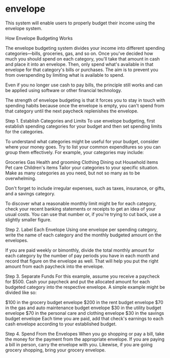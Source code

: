 # envelope

This system will enable users to properly budget their income using the envelope system.

How Envelope Budgeting Works

The envelope budgeting system divides your income into different spending categories—bills, groceries, gas, and so on. Once you've decided how much you should spend on each category, you'll take that amount in cash and place it into an envelope. Then, only spend what's available in that envelope for that category's bills or purchases. The aim is to prevent you from overspending by limiting what is available to spend.

Even if you no longer use cash to pay bills, the principle still works and can be applied using software or other financial technology.

The strength of envelope budgeting is that it forces you to stay in touch with spending habits because once the envelope is empty, you can't spend from that category until the next paycheck replenishes the envelope.

Step 1. Establish Categories and Limits
To use envelope budgeting, first establish spending categories for your budget and then set spending limits for the categories.

To understand what categories might be useful for your budget, consider where your money goes. Try to list your common expenditures so you can group them effectively. For example, your categories may include:

Groceries
Gas
Health and grooming
Clothing
Dining out
Household items
Pet care
Children's items
Tailor your categories to your specific situation. Make as many categories as you need, but not so many as to be overwhelming.

Don't forget to include irregular expenses, such as taxes, insurance, or gifts, and a savings category.

To discover what a reasonable monthly limit might be for each category, check your recent banking statements or receipts to get an idea of your usual costs. You can use that number or, if you're trying to cut back, use a slightly smaller figure.

Step 2. Label Each Envelope
Using one envelope per spending category, write the name of each category and the monthly budgeted amount on the envelopes.

If you are paid weekly or bimonthly, divide the total monthly amount for each category by the number of pay periods you have in each month and record that figure on the envelope as well. That will help you put the right amount from each paycheck into the envelope.

Step 3. Separate Funds
For this example, assume you receive a paycheck for $500. Cash your paycheck and put the allocated amount for each budgeted category into the respective envelope. A simple example might be divided like so:

$100 in the grocery budget envelope
$200 in the rent budget envelope
$70 in the gas and auto maintenance budget envelope
$30 in the utility budget envelope
$70 in the personal care and clothing envelope
$30 in the savings budget envelope
Each time you are paid, add that check's earnings to each cash envelope according to your established budget.

Step 4. Spend From the Envelopes
When you go shopping or pay a bill, take the money for the payment from the appropriate envelope. If you are paying a bill in person, carry the envelope with you. Likewise, if you are going grocery shopping, bring your grocery envelope.